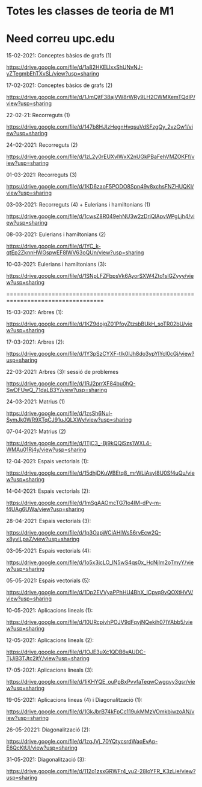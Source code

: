 # Totes les classes de teoria de M1
Need correu upc.edu
==================================================================================

15-02-2021: Conceptes bàsics de grafs (1)

https://drive.google.com/file/d/1a82HKELlxxShUNvNJ-yZTegmbEhTXvSL/view?usp=sharing

17-02-2021: Conceptes bàsics de grafs (2)

https://drive.google.com/file/d/1JmQjtF38ajVW8rWRy9LH2CWMXemTQdIP/view?usp=sharing

22-02-21: Recorreguts (1)

https://drive.google.com/file/d/147b8HJIzHegnHvqsuVdSFzgQy_2vzGw1/view?usp=sharing

24-02-2021: Recorreguts (2)

https://drive.google.com/file/d/1zL2y0rEUXvlWxX2nUGkPBaFehVMZOKFf/view?usp=sharing

01-03-2021: Recorreguts (3)

https://drive.google.com/file/d/1KD6zaoF5PODO8Spn49v8xchsFNZHUQKI/view?usp=sharing

03-03-2021: Recorreguts (4) + Eulerians i hamiltonians (1)

https://drive.google.com/file/d/1cwsZ8R049ehNU3w2zDriQlApvWPgLjh4/view?usp=sharing

08-03-2021: Eulerians i hamiltonians (2)

https://drive.google.com/file/d/1YC_k-qtEp2ZknnHWGspwEF8lWV63oQUn/view?usp=sharing

10-03-2021: Eulerians i hamiltonians (3):

https://drive.google.com/file/d/1SNpLFZFbpsVk6AyorSXW4Zto1slGZyyy/view?usp=sharing

==================================================================================

15-03-2021: Arbres (1):

https://drive.google.com/file/d/1KZ9dojgZ01PfoyZtzsbBUkH_soTR02bU/view?usp=sharing

17-03-2021: Arbres (2):

https://drive.google.com/file/d/1Y3pSzCYXF-tIk0IJh8do3ypYlYcl0cGj/view?usp=sharing

22-03-2021: Arbres (3): sessió de problemes

https://drive.google.com/file/d/1RJ2prrXF84bu0hQ-SwDFUwQ_71daLB3Y/view?usp=sharing

24-03-2021: Matrius (1)

https://drive.google.com/file/d/1zsSh6Nul-SymJk0WR9XTqCJ91uJQLXWy/view?usp=sharing

07-04-2021: Matrius (2)

https://drive.google.com/file/d/1TjC3_-Bj9kQQiSzs1WXL4-WMAu01Rj4y/view?usp=sharing

12-04-2021: Espais vectorials (1):

https://drive.google.com/file/d/15dhjDKuWBEtq8_mrWLiAsyI8U0Sf4uQu/view?usp=sharing

14-04-2021: Espais vectorials (2):

https://drive.google.com/file/d/1mSgAAOmcTG7Io4IM-dPy-m-f4UAg6UWa/view?usp=sharing

28-04-2021: Espais vectorials (3):

https://drive.google.com/file/d/1p3OapWCiAHIWs56rvEcw2Q-x8yvlLpaZ/view?usp=sharing

03-05-2021: Espais vectorials (4):

https://drive.google.com/file/d/1o5x3jcLO_IN5wS4qs0x_HcNjIm2oTmyY/view?usp=sharing

05-05-2021: Espais vectorials (5):

https://drive.google.com/file/d/1Dp2EVVyaPPhHU4BhX_lCpvq9vQOXtHVV/view?usp=sharing

10-05-2021: Aplicacions lineals (1):

https://drive.google.com/file/d/10URcpivhPOJV9dFqyjNQekih07IYAbb5/view?usp=sharing

12-05-2021: Aplicacions lineals (2):

https://drive.google.com/file/d/1OJE3uXc1QDB6vAUDC-TjJiB3TJtc2itY/view?usp=sharing

17-05-2021: Aplicacions lineals (3):

https://drive.google.com/file/d/1iKHYQE_ouPpBxPvvfaTeqwCwgqvy3gsr/view?usp=sharing

19-05-2021: Aplicacions lineas (4) i Diagonalització (1):

https://drive.google.com/file/d/1GkJbrB74kFpCc119ukMMzVOmkbiwzoAN/view?usp=sharing

26-05-20221: Diagonalització (2):

https://drive.google.com/file/d/1zqJVj_70YQtycsrdWaqEvAp-E6QcKtUl/view?usp=sharing

31-05-2021: Diagonalització (3):

https://drive.google.com/file/d/112o1zsxGRWFr4_yu2-28loYFR_K3zLie/view?usp=sharing
